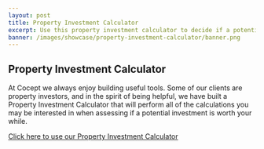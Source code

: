 ```yaml
---
layout: post
title: Property Investment Calculator
excerpt: Use this property investment calculator to decide if a potential investment is worth your time and hard earned money.
banner: /images/showcase/property-investment-calculator/banner.png
---
```


<h2>Property Investment Calculator</h2>

<p>At Cocept we always enjoy building useful tools. Some of our clients are property investors, and in the spirit of being helpful, we have built a Property Investment Calculator that will perform all of the calculations you may be interested in when assessing if a potential investment is worth your while.</p>

<p><a href="http://propertyinvestmentcalculator.com" class="btn btn-primary">Click here to use our Property Investment Calculator</a></p>
